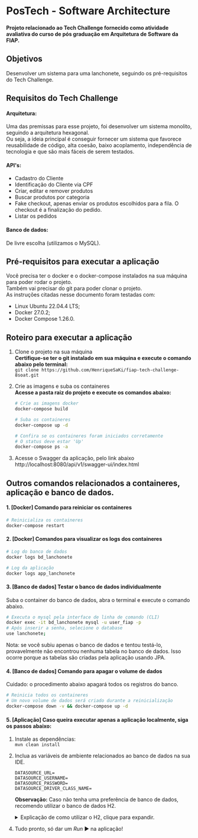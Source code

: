 # PosTech - Software Architecture
#### Projeto relacionado ao Tech Challenge fornecido como atividade avaliativa do curso de pós graduação em Arquitetura de Software da FIAP.  

## Objetivos
Desenvolver um sistema para uma lanchonete, seguindo os pré-requisitos do Tech Challenge.  

## Requisitos do Tech Challenge
#### Arquitetura:
Uma das premissas para esse projeto, foi desenvolver um sistema monolito, seguindo a arquitetura hexagonal.</br>
Ou seja, a ideia principal é conseguir fornecer um sistema que favorece reusabilidade de código, alta coesão, baixo acoplamento, independência de tecnologia e que são mais fáceis de serem testados.

#### API's:
- Cadastro do Cliente
- Identificação do Cliente via CPF
- Criar, editar e remover produtos
- Buscar produtos por categoria
- Fake checkout, apenas enviar os produtos escolhidos para a fila. O checkout é a finalização do pedido.
- Listar os pedidos

#### Banco de dados:
De livre escolha (utilizamos o MySQL).  

## Pré-requisitos para executar a aplicação
  Você precisa ter o docker e o docker-compose instalados na sua máquina para poder rodar o projeto.<br>
  Também vai precisar do git para poder clonar o projeto.<br>
  As instruções citadas nesse documento foram testadas com:
  - Linux Ubuntu 22.04.4 LTS;
  - Docker 27.0.2;
  - Docker Compose 1.26.0.

## Roteiro para executar a aplicação
1. Clone o projeto na sua máquina </br>
**Certifique-se ter o git instalado em sua máquina e execute o comando abaixo pelo terminal:**  
``git clone https://github.com/HenriqueSaKi/fiap-tech-challenge-8soat.git``


2. Crie as imagens e suba os containeres</br>
   **Acesse a pasta raiz do projeto e execute os comandos abaixo:**

      ```sh
      # Crie as imagens docker
      docker-compose build
      
      # Suba os containeres
      docker-compose up -d
      
      # Confira se os containeres foram iniciados corretamente
      # O status deve estar 'Up'
      docker-compose ps -a
      ```

3. Acesse o Swagger da aplicação, pelo link abaixo</br>
   http://localhost:8080/api/v1/swagger-ui/index.html

## Outros comandos relacionados a containeres, aplicação e banco de dados.

#### 1. [Docker] Comando para reiniciar os containeres
```sh
# Reinicializa os containeres
docker-compose restart
```

#### 2. [Docker] Comandos para visualizar os logs dos containeres
```sh
# Log do banco de dados
docker logs bd_lanchonete

# Log da aplicação
docker logs app_lanchonete
```

#### 3. [Banco de dados] Testar o banco de dados individualmente
Suba o container do banco de dados, abra o terminal e execute o comando abaixo.
```sh
# Executa o mysql pela interface de linha de comando (CLI)
docker exec -it bd_lanchonete mysql -u user_fiap -p
# Após inserir a senha, selecione o database
use lanchonete;
```
Nota: se você subiu apenas o banco de dados e tentou testá-lo, provavelmente não encontrou nenhuma tabela no banco de dados. Isso ocorre porque as tabelas são criadas pela aplicação usando JPA.

#### 4. [Banco de dados] Comando para apagar o volume de dados
Cuidado: o procedimento abaixo apagará todos os registros do banco.
```sh
# Reinicia todos os containeres
# Um novo volume de dados será criado durante a reinicialização
docker-compose down -v && docker-compose up -d
```

#### 5. [Aplicação] Caso queira executar apenas a aplicação localmente, siga os passos abaixo:
1. Instale as dependências:</br>
   ``mvn clean install``
2. Inclua as variáveis de ambiente relacionados ao banco de dados na sua IDE. </br>
      ```
      DATASOURCE_URL=
      DATASOURCE_USERNAME=
      DATASOURCE_PASSWORD=
      DATASOURCE_DRIVER_CLASS_NAME=
      ```

   **Observação:** Caso não tenha uma preferência de banco de dados, recomendo utilizar o banco de dados H2.
   <details>
     <summary>Explicação de como utilizar o H2, clique para expandir.</summary>

   O primeiro passo para configurarmos o banco será adicionar a dependência do H2 no arquivo pom.xml
     ``` XML
     <dependency>
        <groupId>com.h2database</groupId>
        <artifactId>h2</artifactId>
        <scope>runtime</scope>
     </dependency>
  
     ```

   Feito isso, podemos alterar nosso arquivo application.yml, com as informações padrões do H2.
     ``` YAML
     spring:
        application:
           name: tech-challenge
        datasource:
           url: ${DATASOURCE_URL:jdbc:h2:mem:testdb}
           username: ${DATASOURCE_USERNAME:sa}
           password: ${DATASOURCE_PASSWORD:password}
           driverClassName: ${DATASOURCE_DRIVER_CLASS_NAME:org.h2.Driver}
     ```
   **Observação:** Mantendo as configurações dessa forma, você permite que por padrão o banco de dados utilizado seja o H2. No entanto, caso você informe na sua IDE as variáveis de ambiente de acordo com o banco de dados de sua preferência e incluir as dependências necessárias, você poderá utilizar inúmeras opções de banco de dados relacional.

   Por fim, podemos habilitar a visualização do console do H2 adicionando a seguinte configuração:
     ``` YAML
     spring:
        h2:
           console:
              enabled: true
              path: /h2-console
     ```

   **Observação:** Após subir sua aplicação com o banco de dados H2, você poderá acessar o console do banco de dados através desse link: http://localhost:8080/api/v1/h2-console

  </details>

4. Tudo pronto, só dar um <i>Run</i> :arrow_forward: na aplicação!
